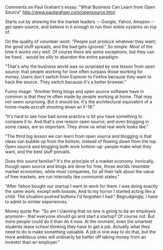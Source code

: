Comments on Paul Graham's essay: "What Business Can Learn from Open Source" http://www.paulgraham.com/opensource.html

Starts out by showing the the market leaders -- Google, Yahoo, Amazon -- *get* open-source, and believe in it enough to run their entire systems on top of.

On the quality of volunteer work: "People just produce whatever they want; the good stuff spreads, and the bad gets ignored." So simple. *Most* of the time it works very well. Of course there are some exceptions, but they can be fixed... would be silly to abandon the entire paradigm.


"That's why the business world was so surprised by one lesson from open source: that people working for love often surpass those working for money. Users don't switch from Explorer to Firefox because they want to hack the source. They switch because it's a better browser."



Funny image:
"Another thing blogs and open source software have in common is that they're often made by people working at home. That may not seem surprising. But it should be. It's the architectural equivalent of a home-made aircraft shooting down an F-18."


"It's hard to see how bad some practice is till you have something to compare it to. And that's one reason open source, and even blogging in some cases, are so important. They show us what real work looks like."



"The third big lesson we can learn from open source and blogging is that ideas can bubble up from the bottom, instead of flowing down from the top. Open source and blogging both work bottom-up: people make what they want, and the best stuff prevails.

Does this sound familiar? It's the principle of a market economy. Ironically, though open source and blogs are done for free, those worlds resemble market economies, while most companies, for all their talk about the value of free markets, are run internally like communist states."


"After Yahoo bought our startup I went to work for them. I was doing exactly the same work, except with bosses. And to my horror I started acting like a child. The situation pushed buttons I'd forgotten I had."
Begrudgingly, I have to admit to similar experiences.


Money quote ftw:
"So am I claiming that no one is going to be an employee anymore-- that everyone should go and start a startup? Of course not. But more people could do it than do it now. At the moment, even the smartest students leave school thinking they have to get a job. Actually what they need to do is make something valuable. A job is one way to do that, but the more ambitious ones will ordinarily be better off taking money from an investor than an employer."
